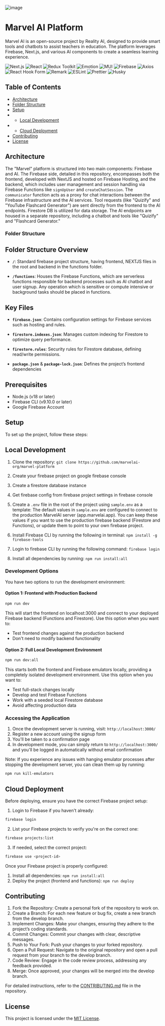 ![image](https://github.com/user-attachments/assets/04e5f5a4-9ba7-4887-a158-bca181f7391c)


# Marvel AI Platform
Marvel AI is an open-source project by Reality AI, designed to provide smart tools and chatbots to assist teachers in education. The platform leverages Firebase, Next.js, and various AI components to create a seamless learning experience.

![Next.js](https://img.shields.io/badge/Next.js-12.3.0-blue)
![React](https://img.shields.io/badge/React-18.2.0-blue)
![Redux Toolkit](https://img.shields.io/badge/Redux%20Toolkit-%5E1.9.5-purple)
![Emotion](https://img.shields.io/badge/Emotion-%5E11.11.0-pink)
![MUI](https://img.shields.io/badge/MUI-%5E5.13.0-blue)
![Firebase](https://img.shields.io/badge/Firebase-%5E9.22.0-orange)
![Axios](https://img.shields.io/badge/Axios-%5E1.4.0-brightgreen)
![React Hook Form](https://img.shields.io/badge/React%20Hook%20Form-%5E7.43.9-lightgrey)
![Remark](https://img.shields.io/badge/Remark-%5E15.0.1-yellow)
![ESLint](https://img.shields.io/badge/ESLint-%5E8.40.0-blue)
![Prettier](https://img.shields.io/badge/Prettier-%5E2.8.8-ff69b4)
![Husky](https://img.shields.io/badge/Husky-%5E9.0.11-yellow)

## Table of Contents

- [Architecture](#Architecture)
- [Folder Structure](#folder-structure)
- [Setup](#Setup)
- - [Local Development](#local-development)
- - [Cloud Deployment](#cloud-deployment)
- [Contributing](#Contributing)
- [License](#license)

## Architecture
The "Marvel" platform is structured into two main components: Firebase and AI. The Firebase side, detailed in this repository, encompasses both the frontend, developed with NextJS and hosted on Firebase Hosting, and the backend, which includes user management and session handling via Firebase Functions like `signUpUser` and `createChatSession`. The `communicator` function acts as a proxy for chat interactions between the Firebase infrastructure and the AI services. Tool requests (like "Quizify" and "YouTube Flashcard Generator") are sent directly from the frontend to the AI endpoints. Firestore DB is utilized for data storage. The AI endpoints are housed in a separate repository, including a chatbot and tools like "Quizify" and "Flashcard Generator." 


### Folder Structure
## Folder Structure Overview

- **`/`**:
  Standard firebase project structure, having frontend, NEXTJS files in the root and backend in the functions folder.

- **`/functions`**:
  Houses the Firebase Functions, which are serverless functions responsible for backend processes such as AI chatbot and user signup. Any operation which is sensitive or compute intensive or background tasks should be placed in functions.

## Key Files
- **`firebase.json`**:
  Contains configuration settings for Firebase services such as hosting and rules.

- **`firestore.indexes.json`**:
  Manages custom indexing for Firestore to optimize query performance.

- **`firestore.rules`**:
  Security rules for Firestore database, defining read/write permissions.

- **`package.json`** & **`package-lock.json`**:
  Defines the project’s frontend dependencies

## Prerequisites
- Node.js (v18 or later)
- Firebase CLI (v9.10.0 or later)
- Google Firebase Account

## Setup
To set up the project, follow these steps:

## Local Development
1. Clone the repository: `git clone https://github.com/marvelai-org/marvel-platform`
2. Create your firebase project on google firebase console
3. Create a firestore database instance
4. Get firebase config from firebase project settings in firebase console
5. Create a `.env` file in the root of the project using `sample.env` as a template:
   The default values in `sample.env` are configured to connect to the production MarvelAI server (app.marvelai.app). You can keep these values if you want to use the production firebase backend (Firestore and Functions), or update them to point to your own firebase project.

6. Install Firebase CLI by running the following in terminal: `npm install -g firebase-tools`
7. Login to firebase CLI by running the following command: `firebase login`
8. Install all dependencies by running: `npm run install:all`

### Development Options
You have two options to run the development environment:

#### Option 1: Frontend with Production Backend
```bash
npm run dev
```
This will start the frontend on localhost:3000 and connect to your deployed Firebase backend (Functions and Firestore). Use this option when you want to:
- Test frontend changes against the production backend
- Don't need to modify backend functionality

#### Option 2: Full Local Development Environment
```bash
npm run dev:all
```
This starts both the frontend and Firebase emulators locally, providing a completely isolated development environment. Use this option when you want to:
- Test full-stack changes locally
- Develop and test Firebase Functions
- Work with a seeded local Firestore database
- Avoid affecting production data

### Accessing the Application
1. Once the development server is running, visit: `http://localhost:3000/`
2. Register a new account using the signup form
3. You'll be taken to a confirmation page
4. In development mode, you can simply return to `http://localhost:3000/` and you'll be logged in automatically without email confirmation

Note: If you experience any issues with hanging emulator processes after stopping the development server, you can clean them up by running:
```bash
npm run kill-emulators
```

## Cloud Deployment
Before deploying, ensure you have the correct Firebase project setup:

1. Login to Firebase if you haven't already:
```bash
firebase login
```

2. List your Firebase projects to verify you're on the correct one:
```bash
firebase projects:list
```

3. If needed, select the correct project:
```bash
firebase use <project-id>
```

Once your Firebase project is properly configured:
1. Install all dependencies: `npm run install:all`
2. Deploy the project (frontend and functions): `npm run deploy`

## Contributing
1. Fork the Repository: Create a personal fork of the repository to work on.
2. Create a Branch: For each new feature or bug fix, create a new branch from the develop branch.
3. Implement Changes: Make your changes, ensuring they adhere to the project’s coding standards.
4. Commit Changes: Commit your changes with clear, descriptive messages.
5. Push to Your Fork: Push your changes to your forked repository.
6. Open a Pull Request: Navigate to the original repository and open a pull request from your branch to the develop branch.
7. Code Review: Engage in the code review process, addressing any feedback provided.
8. Merge: Once approved, your changes will be merged into the develop branch.

For detailed instructions, refer to the [CONTRIBUTING.md](https://github.com/marvelai-org/marvel-platform/blob/2400bf1b10af77b57976778a108f3f2296aa5215/contributing.md) file in the repository.

## License

This project is licensed under the [MIT License](LICENSE.md).
